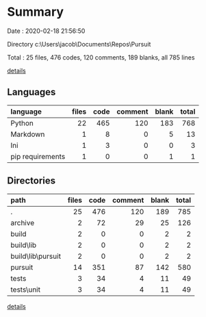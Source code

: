 # Summary

Date : 2020-02-18 21:56:50

Directory c:\Users\jacob\Documents\Repos\Pursuit

Total : 25 files,  476 codes, 120 comments, 189 blanks, all 785 lines

[details](details.md)

## Languages
| language | files | code | comment | blank | total |
| :--- | ---: | ---: | ---: | ---: | ---: |
| Python | 22 | 465 | 120 | 183 | 768 |
| Markdown | 1 | 8 | 0 | 5 | 13 |
| Ini | 1 | 3 | 0 | 0 | 3 |
| pip requirements | 1 | 0 | 0 | 1 | 1 |

## Directories
| path | files | code | comment | blank | total |
| :--- | ---: | ---: | ---: | ---: | ---: |
| . | 25 | 476 | 120 | 189 | 785 |
| archive | 2 | 72 | 29 | 25 | 126 |
| build | 2 | 0 | 0 | 2 | 2 |
| build\lib | 2 | 0 | 0 | 2 | 2 |
| build\lib\pursuit | 2 | 0 | 0 | 2 | 2 |
| pursuit | 14 | 351 | 87 | 142 | 580 |
| tests | 3 | 34 | 4 | 11 | 49 |
| tests\unit | 3 | 34 | 4 | 11 | 49 |

[details](details.md)